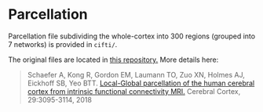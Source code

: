 # Parcellation

Parcellation file subdividing the whole-cortex into 300 regions (grouped into 7 networks) is provided in `cifti/`.

The original files are located in [this repository.](https://github.com/ThomasYeoLab/CBIG/tree/master/stable_projects/brain_parcellation/Schaefer2018_LocalGlobal/Parcellations/HCP/fslr32k/cifti) More details here:
> Schaefer A, Kong R, Gordon EM, Laumann TO, Zuo XN, Holmes AJ, Eickhoff SB, Yeo BTT. [Local-Global parcellation of the human cerebral cortex from intrinsic functional connectivity MRI.](http://people.csail.mit.edu/ythomas/publications/2018LocalGlobal-CerebCor.pdf) Cerebral Cortex, 29:3095-3114, 2018